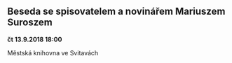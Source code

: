 ## Beseda se spisovatelem a novinářem Mariuszem Suroszem

**čt 13.9.2018 18:00**

Městská knihovna ve Svitavách